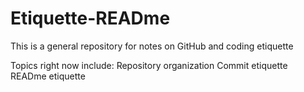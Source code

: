 # Etiquette-READme

This is a general repository for notes on GitHub and coding etiquette

Topics right now include:
Repository organization
Commit etiquette
READme etiquette
